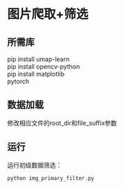# 图片爬取+筛选

## 所需库

pip install umap-learn   
pip install opencv-python   
pip install matplotlib  
pytorch   



## 数据加载

修改相应文件的root_dir和file_suffix参数


## 运行   

运行初级数据筛选：

```
python img_primary_filter.py
```

